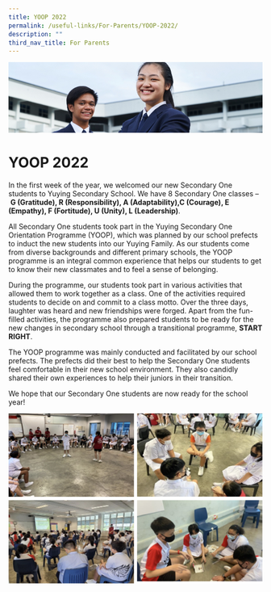 ```yaml
---
title: YOOP 2022
permalink: /useful-links/For-Parents/YOOP-2022/
description: ""
third_nav_title: For Parents
---
```

![](/images/Useful%20Links.jpg)

YOOP 2022
=========

In the first week of the year, we welcomed our new Secondary One students to Yuying Secondary School. We have 8 Secondary One classes – <b>G (Gratitude), R (Responsibility), A (Adaptability),C (Courage), E (Empathy), F (Fortitude), U (Unity), L (Leadership)</b>.

  

All Secondary One students took part in the Yuying Secondary One Orientation Programme (YOOP), which was planned by our school prefects to induct the new students into our Yuying Family. As our students come from diverse backgrounds and different primary schools, the YOOP programme is an integral common experience that helps our students to get to know their new classmates and to feel a sense of belonging.

  

During the programme, our students took part in various activities that allowed them to work together as a class. One of the activities required students to decide on and commit to a class motto. Over the three days, laughter was heard and new friendships were forged. Apart from the fun-filled activities, the programme also prepared students to be ready for the new changes in secondary school through a transitional programme, <b>START RIGHT</b>.

  

The YOOP programme was mainly conducted and facilitated by our school prefects. The prefects did their best to help the Secondary One students feel comfortable in their new school environment. They also candidly shared their own experiences to help their juniors in their transition.

  

We hope that our Secondary One students are now ready for the school year!

![](/images/YOOP.png)